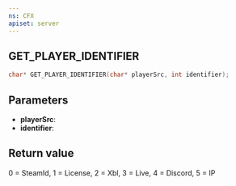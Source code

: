 ```yaml
---
ns: CFX
apiset: server
---
```

## GET_PLAYER_IDENTIFIER

```c
char* GET_PLAYER_IDENTIFIER(char* playerSrc, int identifier);
```


## Parameters
* **playerSrc**: 
* **identifier**: 

## Return value
0 = SteamId, 1 = License, 2 = Xbl, 3 = Live, 4 = Discord, 5 = IP
